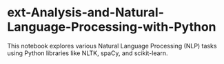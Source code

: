 # ext-Analysis-and-Natural-Language-Processing-with-Python
This notebook explores various Natural Language Processing (NLP) tasks using Python libraries like NLTK, spaCy, and scikit-learn.
